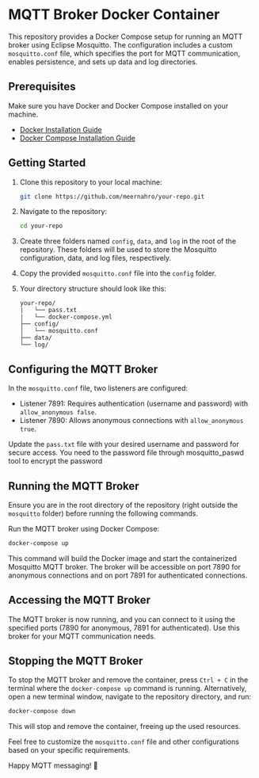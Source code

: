 
# MQTT Broker Docker Container

This repository provides a Docker Compose setup for running an MQTT broker using Eclipse Mosquitto. The configuration includes a custom `mosquitto.conf` file, which specifies the port for MQTT communication, enables persistence, and sets up data and log directories.

## Prerequisites

Make sure you have Docker and Docker Compose installed on your machine.

- [Docker Installation Guide](https://docs.docker.com/get-docker/)
- [Docker Compose Installation Guide](https://docs.docker.com/compose/install/)

## Getting Started

1. Clone this repository to your local machine:

   ```bash
   git clone https://github.com/meernahro/your-repo.git
   ```

2. Navigate to the repository:

   ```bash
   cd your-repo
   ```

3. Create three folders named `config`, `data`, and `log` in the root of the repository. These folders will be used to store the Mosquitto configuration, data, and log files, respectively.

4. Copy the provided `mosquitto.conf` file into the `config` folder.

5. Your directory structure should look like this:

   ```plaintext
   your-repo/
   |   └── pass.txt
   |   └── docker-compose.yml
   ├── config/
   │   └── mosquitto.conf
   ├── data/
   └── log/
   ```

## Configuring the MQTT Broker

In the `mosquitto.conf` file, two listeners are configured:

- Listener 7891: Requires authentication (username and password) with `allow_anonymous false`.
- Listener 7890: Allows anonymous connections with `allow_anonymous true`.

Update the `pass.txt` file with your desired username and password for secure access. You need to the password file through mosquitto_paswd tool to encrypt the password

## Running the MQTT Broker

Ensure you are in the root directory of the repository (right outside the `mosquitto` folder) before running the following commands.

Run the MQTT broker using Docker Compose:

```bash
docker-compose up
```

This command will build the Docker image and start the containerized Mosquitto MQTT broker. The broker will be accessible on port 7890 for anonymous connections and on port 7891 for authenticated connections.

## Accessing the MQTT Broker

The MQTT broker is now running, and you can connect to it using the specified ports (7890 for anonymous, 7891 for authenticated). Use this broker for your MQTT communication needs.

## Stopping the MQTT Broker

To stop the MQTT broker and remove the container, press `Ctrl + C` in the terminal where the `docker-compose up` command is running. Alternatively, open a new terminal window, navigate to the repository directory, and run:

```bash
docker-compose down
```

This will stop and remove the container, freeing up the used resources.

Feel free to customize the `mosquitto.conf` file and other configurations based on your specific requirements.

Happy MQTT messaging! 🚀
```

